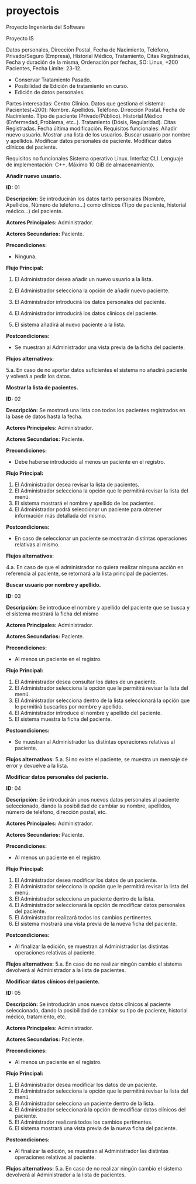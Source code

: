 # proyectois
Proyecto Ingeniería del Software

Proyecto IS

Datos personales, Dirección Postal, Fecha de Nacimiento, Teléfono, Privado/Seguro (Empresa), Historial Médico, Tratamiento, Citas Registradas, Fecha y duración de la misma, Ordenación por fechas, SO: Linux, +200 Pacientes, Fecha Límite: 23-12.


- Conservar Tratamiento Pasado.
- Posibilidad de Edición de tratamiento en curso.
- Edición de datos personales.


Partes interesadas:
Centro Clínico.
Datos que gestiona el sistema:
Pacientes(+200):
Nombre.
Apellidos.
Teléfono.
Dirección Postal.
Fecha de Nacimiento.
Tipo de paciente (Privado/Público).
Historial Médico (Enfermedad, Problema, etc..).
Tratamiento (Dósis, Regularidad).
Citas Registradas.
Fecha última modificación.
Requisitos funcionales:
Añadir nuevo usuario.
Mostrar una lista de los usuarios.
Buscar usuario por nombre y apellidos.
Modificar datos personales de paciente.
Modificar datos clínicos del paciente.



Requisitos no funcionales
Sistema operativo Linux.
Interfaz CLI.
Lenguaje de implementación: C++.
Máximo 10 GiB de almacenamiento.







**Añadir nuevo usuario.**

**ID:** 01 

**Descripción:** Se introducirán los datos tanto personales (Nombre, Apellidos, Número de teléfono…) como clínicos (Tipo de paciente, historial médico…) del paciente.

**Actores Principales:** Administrador. 

**Actores Secundarios:** Paciente.

**Precondiciones:**

- Ninguna.

**Flujo Principal:**

1. El Administrador desea añadir un nuevo usuario a la lista.

2. El Administrador selecciona la opción de añadir nuevo paciente.

3. El Administrador introducirá los datos personales del paciente.

4. El Administrador introducirá los datos clínicos del paciente.

5. El sistema añadirá al nuevo paciente a la lista.

**Postcondiciones:**

- Se muestran al Administrador una vista previa de la ficha del paciente.

**Flujos alternativos:**

5.a. En caso de no aportar datos suficientes el sistema no añadirá paciente y volverá a pedir los datos.



**Mostrar la lista de pacientes.**

**ID:** 02

**Descripción:** Se mostrará una lista con todos los pacientes registrados en la base de datos hasta la fecha.

**Actores Principales:** Administrador. 

**Actores Secundarios:** Paciente.

**Precondiciones:**

- Debe haberse introducido al menos un paciente en el registro.

**Flujo Principal:**

1. El Administrador desea revisar la lista de pacientes.
2. El Administrador selecciona la opción que le permitirá revisar la lista del menú.
3. El sistema mostrará el nombre y apellido de los pacientes.
4. El Administrador podrá seleccionar un paciente para obtener información más detallada del mismo.

**Postcondiciones:**

- En caso de seleccionar un paciente se mostrarán distintas operaciones relativas al mismo.

**Flujos alternativos:**

4.a. En caso de que el administrador no quiera realizar ninguna acción en referencia al paciente, se retornará a la lista principal de pacientes.



**Buscar usuario por nombre y apellido.**

**ID:** 03

**Descripción:** Se introduce el nombre y apellido del paciente que se busca y el sistema mostrará la ficha del mismo

**Actores Principales:** Administrador. 

**Actores Secundarios:** Paciente.

**Precondiciones:**
- Al menos un paciente en el registro.

**Flujo Principal:**
1. El Administrador desea consultar los datos de un paciente.
2. El Administrador selecciona la opción que le permitirá revisar la lista del menú.
3. El Administrador selecciona dentro de la lista seleccionará la opción que le permitirá buscarlos por nombre y apellido.
4. El Administrador introduce el nombre y apellido del paciente.
5. El sistema muestra la ficha del paciente.

**Postcondiciones:**
- Se muestran al Administrador las distintas operaciones relativas al paciente.

**Flujos alternativos:**
5.a. Si no existe el paciente, se muestra un mensaje de error y devuelve a la lista.



**Modificar datos personales del paciente.**

**ID:** 04

**Descripción:** Se introducirán unos nuevos datos personales al paciente seleccionado, dando la posibilidad de cambiar su nombre, apellidos, número de teléfono, dirección postal, etc.

**Actores Principales:** Administrador. 

**Actores Secundarios:** Paciente.

**Precondiciones:**
- Al menos un paciente en el registro.

**Flujo Principal:**
1. El Administrador desea modificar los datos de un paciente.
2. El Administrador selecciona la opción que le permitirá revisar la lista del menú.
3. El Administrador selecciona un paciente dentro de la lista.
4. El Administrador seleccionará la opción de modificar datos personales del paciente.
5. El Administrador realizará todos los cambios pertinentes.
6. El sistema mostrará una vista previa de la nueva ficha del paciente.

**Postcondiciones:**
- Al finalizar la edición, se muestran al Administrador las distintas operaciones relativas al paciente.

**Flujos alternativos:**
5.a. En caso de no realizar ningún cambio el sistema devolverá al Administrador a la lista de pacientes.

**Modificar datos clínicos del paciente.**

**ID:** 05

**Descripción:** Se introducirán unos nuevos datos clínicos al paciente seleccionado, dando la posibilidad de cambiar su tipo de paciente, historial médico, tratamiento, etc.

**Actores Principales:** Administrador. 

**Actores Secundarios:** Paciente.

**Precondiciones:**
- Al menos un paciente en el registro.

**Flujo Principal:**
1. El Administrador desea modificar los datos de un paciente.
2. El Administrador selecciona la opción que le permitirá revisar la lista del menú.
3. El Administrador selecciona un paciente dentro de la lista.
4. El Administrador seleccionará la opción de modificar datos clínicos del paciente.
5. El Administrador realizará todos los cambios pertinentes.
6. El sistema mostrará una vista previa de la nueva ficha del paciente.

**Postcondiciones:**
- Al finalizar la edición, se muestran al Administrador las distintas operaciones relativas al paciente.

**Flujos alternativos:**
5.a. En caso de no realizar ningún cambio el sistema devolverá al Administrador a la lista de pacientes.

